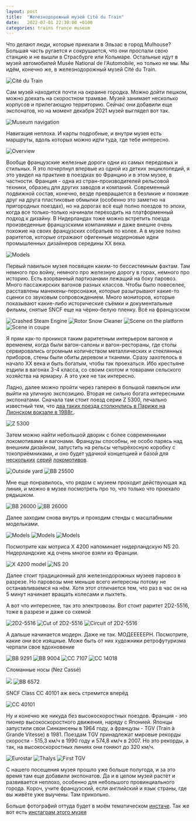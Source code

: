 ```yaml
---
layout: post
title:  "Железнодорожный музей Cité du Train"
date:   2022-07-01 22:30:00 +0100
categories: trains france museum
---
```

Что делают люди, которые приехали в Эльзас в город Mulhouse? Большая часть ругается и сокрушается, что они проспали свою станцию и не вышли в Страсбурге или Кольмаре. Остальные идут в музей автомобилей Musée National de l'Automobile, но только не мы. Мы идём, конечно же, в железнодорожный музей Cité du Train.

![Cité du Train](https://imagedelivery.net/VazXJBO1-1-9SZvpgdPCGw/84ff1a8c-6c98-4dee-f678-a9f6b80fbf00/public)

Сам музей находится почти на окраине городка. Можно дойти пешком, можно доехать на скоростном трамвае. Музей занимает несколько корпусов и прилегающую территорию. Сейчас они добавили еще экспонатов, но на момент декабря 2021 музей выглядел вот так.

![Museum navigation](https://imagedelivery.net/VazXJBO1-1-9SZvpgdPCGw/aac63327-8b8a-4cfc-765a-7007cd4fde00/public)

Навигация неплоха. И карты подробные, и внутри музея есть маршруты, вдоль которых можно идти туда, где тебе интересно.

![Overview](https://imagedelivery.net/VazXJBO1-1-9SZvpgdPCGw/66dce35b-f8de-4417-e08c-b11998078600/public)

Вообще французские железные дороги одни из самых передовых и стильных. Я это почерпнул впервые из одной из детких энциклопедий, я это увидел на практике в поездках во Францию и в этом музее, в частности. Франция - одна из стран-производителей рельсовой техники, образец для других заводов и компаний. Современный подвижной состав, конечно, везде превращается в безликие и похожие друг на друга пластиковые обмылки (особенно это заметно на пригородных поездах), но на дорогах всё ещё полно поездов то эпохи, когда все только-только начинали переходить на платформенный подход к дизайну. В Нидерландах тоже можно встретить поезда произведенные французскими компаниями и даже внешне очень похожие на своих французских собратьев по колее. А в музее полно раритетов, которые отражают офигенные модерновые идеи промышленных дизайнеров середины ХХ века.

![Models](https://imagedelivery.net/VazXJBO1-1-9SZvpgdPCGw/017f6f29-35c6-4e56-5eaa-7096c62fca00/public)

Первый павильон музея посвящен каким-то бессистемным фактам. Там немного про войну, немного про железную дорогу в горах, немного про историю. Есть взорванный партизанами лежащий на боку паровоз. Много пассажирских вагонов разных классов. Чтобы было повеселее, расставлены манекены-персонажи, которые разыгрывают какие-то сценки со звуковым сопровождением. Много мониторов, которые показывают какие-либо исторические съёмки и документальные фильмы, снятые SNCF еще на чёрно-белую пленку. Всё на французском

![Crashed Steam Engine](https://imagedelivery.net/VazXJBO1-1-9SZvpgdPCGw/df63acaa-a6c7-40b7-2005-33d568999800/public)
![Rotor Snow Cleaner](https://imagedelivery.net/VazXJBO1-1-9SZvpgdPCGw/4da44760-86bd-4933-8553-b019e64ede00/public)
![Scene on the platform](https://imagedelivery.net/VazXJBO1-1-9SZvpgdPCGw/ea62ea47-6177-46b6-328d-115d70630a00/public)
![Scene in coupe](https://imagedelivery.net/VazXJBO1-1-9SZvpgdPCGw/1008f638-810e-4207-f05c-b238baa0a400/public)

Я прям как-то проникся таким раритетным интерьером вагонов и временем, когда были вагон-салоны и вагон-рестораны, где столы сервировались огромным количеством металлических и стеклянных приборов, стены были обиты деревом и тканями. Сразу захотелось в начало ХХ века и быть богатым, чтобы так проехаться. Ибо крестьяне ездили в вагонах 3-4 класса, со своим скотом и товарами сельского хозяйства на ярмарку. А это уже не так интересно.

Ладно, далее можно пройти через галерею в большой павильон или выйти на уличную экспозицию. Вторая не сильно богата интересными экспонатами. Сначала там стоит поезд серии Z 5300, печально известный тем, что [два таких поезда столкнулись в Париже на Лионском вокзале в 1988г.][gare-de-lyon-tragedy].

![Z 5300](https://imagedelivery.net/VazXJBO1-1-9SZvpgdPCGw/f885119b-5465-4a11-ba7b-ec2fc72d2f00/public)

Затем можно найти небольшой дворик с более современными локомотивами и вагонами. Французы способны, не особо парясь над внешним дизайном, запустить на рельсы четырёхосную коробку с токоприёмниками, и оно будет удачной концепцией и базой для [нескольких][bb_8500] [серий][bb_17000] [локомотивов][bb_25500].

![Outside yard](https://imagedelivery.net/VazXJBO1-1-9SZvpgdPCGw/50665b6b-b65f-4314-9824-711462889700/public)
![BB 25500](https://imagedelivery.net/VazXJBO1-1-9SZvpgdPCGw/35e3922b-076e-4c18-0192-18764ae33000/public)

Мне еще понравилось, что рядом с музеем проходит действующая жд линия, и можно в музее посмотреть про то, что только что проехало рядышком.

![BB 26000](https://imagedelivery.net/VazXJBO1-1-9SZvpgdPCGw/3a53f22c-b6f4-4351-e496-9c7aaea26900/public)
![BB 26000](https://imagedelivery.net/VazXJBO1-1-9SZvpgdPCGw/64cbc31f-eb08-421f-b6ef-470cd5d5b500/public)

Далее заходим снова внутрь и проходим стенды с масштабными модельками.

![Models](https://imagedelivery.net/VazXJBO1-1-9SZvpgdPCGw/e94a161f-3605-45b9-9079-2442815fad00/public)
![Models](https://imagedelivery.net/VazXJBO1-1-9SZvpgdPCGw/919a7317-152b-4374-b11b-12248ff8c300/public)
![Models](https://imagedelivery.net/VazXJBO1-1-9SZvpgdPCGw/69d04048-9a1d-42f1-7f58-86198cc7f200/public)

Посмотрите как мотриса X 4200 напоминает нидерландскую NS 20. Нидерландские жд очень многое взяли из Франции.

![X 4200 model](https://imagedelivery.net/VazXJBO1-1-9SZvpgdPCGw/297a9d8d-d231-4be1-156d-0a646b0b4900/public)
![NS 20](https://imagedelivery.net/VazXJBO1-1-9SZvpgdPCGw/d10aed2d-ae1e-4939-3bf3-90681c8d3d00/public)

Далее стоит традиционный для железнодорожных музеев паровоз в разрезе. Но паровозы мне меньше всего интересны потому не останавливаемся на нём. Хотя этот отличается тем, что раз в час он на 5 минут начинает вращать колесами и пыхтеть.

А вот что интереснее, так это электровозы. Вот стоит раритет 2D2-5516, тоже в разрезе и даже со схемой

![2D2-5516](https://imagedelivery.net/VazXJBO1-1-9SZvpgdPCGw/556d10ae-da72-4ffc-7ce0-f10760411900/public)
![Cut of 2D2-5516](https://imagedelivery.net/VazXJBO1-1-9SZvpgdPCGw/56a30219-a340-4bb7-ccb2-34477e3fe600/public)
![Circuit of 2D2-5516](https://imagedelivery.net/VazXJBO1-1-9SZvpgdPCGw/cdb62d84-267c-44cd-64f1-3441278e8f00/public)

А дальше начинается модерн. Даже не так. МОДЕЕЕЕЕРН. Посмотрите, какие они все изящные. Може быть от них художники ретрофутуризма черпали свое вдохновение

![BB 9291](https://imagedelivery.net/VazXJBO1-1-9SZvpgdPCGw/36d2f3bd-11aa-4982-d16e-71bc2fd81c00/public)
![BB 9004](https://imagedelivery.net/VazXJBO1-1-9SZvpgdPCGw/3f47eb87-a287-4fcc-3e26-acf2415d1900/public)
![CC 7107](https://imagedelivery.net/VazXJBO1-1-9SZvpgdPCGw/7bdbf717-7004-470c-fe40-82385fccba00/public)
![CC 14018](https://imagedelivery.net/VazXJBO1-1-9SZvpgdPCGw/a629b016-b015-4357-d245-a6059458bd00/public)

Сломанные носы (Nez Cassé)

![](https://imagedelivery.net/VazXJBO1-1-9SZvpgdPCGw/c2b75e15-b1b8-49e9-d9ce-d6b566e43e00/public)
![BB 6572](https://imagedelivery.net/VazXJBO1-1-9SZvpgdPCGw/33b74f7d-4329-4127-c6a2-8fa6a1795200/public)

SNCF Class CC 40101 аж весь стремится вперёд

![CC 40101](https://imagedelivery.net/VazXJBO1-1-9SZvpgdPCGw/0b915f60-e42e-4e0e-e87f-d2bd09ac0400/public)

Ну и конечно же никуда без высокоскоростных поездов. Франция - это пионер высокоскоростного движения, наряду с Японией. Японцы запустили свои Синкансены в 1964 году, а французы - TGV (Train à Grande Vitesse) в 1981. Поездам TGV принадлежат мировые рекорды скорости - 515,3 км/ч в 1990 году и 574,8 км/ч в 2007. Но это рекорды, а так, на высокоскоростных линиях они гоняют до 320 км/ч.

![Eurostar](https://imagedelivery.net/VazXJBO1-1-9SZvpgdPCGw/2f04fa74-bbe1-4b9c-1ba8-6188337a4c00/public)
![Thalys](https://imagedelivery.net/VazXJBO1-1-9SZvpgdPCGw/89e23c63-6303-4697-5ef4-fc8f74ce5c00/public)
![First TGV](https://imagedelivery.net/VazXJBO1-1-9SZvpgdPCGw/cbcd51fb-cb45-468b-4705-4baed56d9c00/public)

С нашего посещения музея прошло уже больше полугода, и за это время там еще добавили экспонатов. Да и в целом музей растёт и развивается неплохо, особенно для небольшого провинциального города. Короч, учите французский, если английский и язык страны, где вы живёте уже выучены. Там прикольно.

Больше фотографий оттуда будет в моём тематическом [инстаче][my_inst]. Так же вот есть [инстаграм этого музея][instagram]

[gare-de-lyon-tragedy]: https://ru.wikipedia.org/wiki/%D0%9A%D1%80%D1%83%D1%88%D0%B5%D0%BD%D0%B8%D0%B5_%D0%BD%D0%B0_%D0%9B%D0%B8%D0%BE%D0%BD%D1%81%D0%BA%D0%BE%D0%BC_%D0%B2%D0%BE%D0%BA%D0%B7%D0%B0%D0%BB%D0%B5

[bb_8500]: https://en.wikipedia.org/wiki/SNCF_Class_BB_8500
[bb_17000]: https://en.wikipedia.org/wiki/SNCF_Class_BB_17000
[bb_25500]: https://en.wikipedia.org/wiki/SNCF_Class_BB_25500
[instagram]: https://instagram.com/cite_du_train?igshid=YmMyMTA2M2Y=
[my_inst]: https://www.instagram.com/technrails